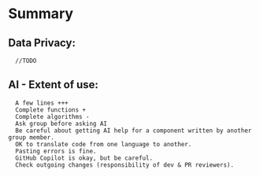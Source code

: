 # Summary

## Data Privacy:
      //TODO

## AI - Extent of use:

      A few lines +++
      Complete functions +
      Complete algorithms -
      Ask group before asking AI
      Be careful about getting AI help for a component written by another group member.
      OK to translate code from one language to another.
      Pasting errors is fine.
      GitHub Copilot is okay, but be careful.
      Check outgoing changes (responsibility of dev & PR reviewers).
